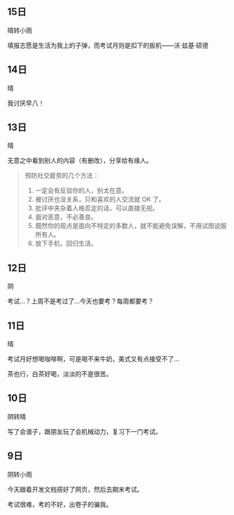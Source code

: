 ## 15日

晴转小雨

填报志愿是生活为我上的子弹，而考试月则是扣下的扳机——沃·兹基·硕德


## 14日

晴

我讨厌早八！


## 13日

晴

无意之中看到别人的内容（有删改），分享给有缘人。

> 预防社交疲劳的几个方法：
> 
> 1. 一定会有反驳你的人，别太在意。
> 2. 被讨厌也没关系，只和喜欢的人交流就 OK 了。
> 3. 批评中夹杂着人格否定的话，可以直接无视。
> 4. 面对恶意，不必善良。
> 5. 既然你的观点是面向不特定的多数人，就不能避免误解，不用试图说服所有人。
> 6. 放下手机，回归生活。


## 12日

阴

考试...？上周不是考过了...今天也要考？每周都要考？


## 11日

晴

考试月好想喝咖啡啊，可是喝不来牛奶，美式又有点接受不了...

茶也行，白茶好喝，淡淡的不是很苦。


## 10日

阴转晴

写了会谱子，跟朋友玩了会机械动力，复习下一门考试。


## 9日

阴转小雨

今天跟着开发文档搭好了网页，然后去期末考试。

考试很难，考的不好，出卷子的骗我。
